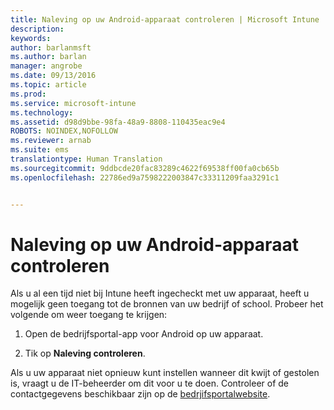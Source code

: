 ```yaml
---
title: Naleving op uw Android-apparaat controleren | Microsoft Intune
description: 
keywords: 
author: barlanmsft
ms.author: barlan
manager: angrobe
ms.date: 09/13/2016
ms.topic: article
ms.prod: 
ms.service: microsoft-intune
ms.technology: 
ms.assetid: d98d9bbe-98fa-48a9-8808-110435eac9e4
ROBOTS: NOINDEX,NOFOLLOW
ms.reviewer: arnab
ms.suite: ems
translationtype: Human Translation
ms.sourcegitcommit: 9ddbcde20fac83289c4622f69538ff00fa0cb65b
ms.openlocfilehash: 22786ed9a7598222003847c33311209faa3291c1


---
```



# <a name="check-compliance-on-your-android-device"></a>Naleving op uw Android-apparaat controleren

Als u al een tijd niet bij Intune heeft ingecheckt met uw apparaat, heeft u mogelijk geen toegang tot de bronnen van uw bedrijf of school. Probeer het volgende om weer toegang te krijgen:

1. Open de bedrijfsportal-app voor Android op uw apparaat.

2. Tik op **Naleving controleren**.

Als u uw apparaat niet opnieuw kunt instellen wanneer dit kwijt of gestolen is, vraagt u de IT-beheerder om dit voor u te doen. Controleer of de contactgegevens beschikbaar zijn op de [bedrjifsportalwebsite](http://portal.manage.microsoft.com).





<!--HONumber=Nov16_HO1-->


